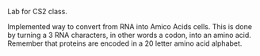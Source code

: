 Lab for CS2 class.

Implemented way to convert from RNA into Amico Acids cells. This is done by 
turning a 3 RNA characters, in other words a codon, into an amino acid. 
Remember that proteins are encoded in a 20 letter amino acid alphabet.
